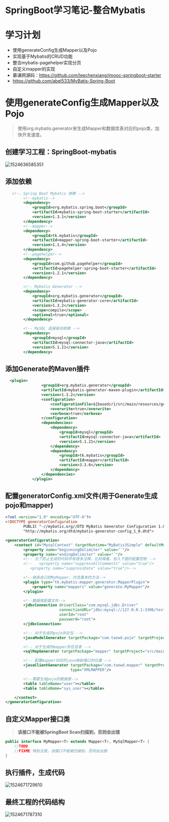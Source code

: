 # SpringBoot学习笔记-整合Mybatis

# 学习计划

- 使用generateConfig生成Mapper以及Pojo
- 实现基于Mybatis的CRUD功能
- 整合mybatis-pagehelper实现分页
- 自定义mapper的实现
- 慕课网源码：https://github.com/leechenxiang/imooc-springboot-starter
- https://github.com/abel533/MyBatis-Spring-Boot



# 使用generateConfig生成Mapper以及Pojo

> 使用org.mybatis.generator来生成Mapper和数据库表对应的pojo类，加快开发速度。

## 创建学习工程：SpringBoot-mybatis

![1524636585351](C:\Users\Taowd\AppData\Local\Temp\1524636585351.png)

## 添加依赖

```xml
   <!-- Spring Boot Mybatis 依赖 -->
        <!--mybatis-->
        <dependency>
            <groupId>org.mybatis.spring.boot</groupId>
            <artifactId>mybatis-spring-boot-starter</artifactId>
            <version>1.3.1</version>
        </dependency>
        <!--mapper-->
        <dependency>
            <groupId>tk.mybatis</groupId>
            <artifactId>mapper-spring-boot-starter</artifactId>
            <version>1.1.4</version>
        </dependency>
        <!--pagehelper-->
        <dependency>
            <groupId>com.github.pagehelper</groupId>
            <artifactId>pagehelper-spring-boot-starter</artifactId>
            <version>1.2.1</version>
        </dependency>

        <!-- Mybatis Generator -->
        <dependency>
            <groupId>org.mybatis.generator</groupId>
            <artifactId>mybatis-generator-core</artifactId>
            <version>1.3.2</version>
            <scope>compile</scope>
            <optional>true</optional>
        </dependency>

        <!-- MySQL 连接驱动依赖 -->
        <dependency>
            <groupId>mysql</groupId>
            <artifactId>mysql-connector-java</artifactId>
            <version>5.1.21</version>
        </dependency>
```

## 添加Generate的Maven插件

```xml
  <plugin>
                <groupId>org.mybatis.generator</groupId>
                <artifactId>mybatis-generator-maven-plugin</artifactId>
                <version>1.3.2</version>
                <configuration>
                    <configurationFile>${basedir}/src/main/resources/generatorConfig.xml</configurationFile>
                    <overwrite>true</overwrite>
                    <verbose>true</verbose>
                </configuration>
                <dependencies>
                    <dependency>
                        <groupId>mysql</groupId>
                        <artifactId>mysql-connector-java</artifactId>
                        <version>5.1.21</version>
                    </dependency>
                    <dependency>
                        <groupId>tk.mybatis</groupId>
                        <artifactId>mapper</artifactId>
                        <version>3.3.6</version>
                    </dependency>
                </dependencies>
            </plugin>
```

## 配置generatorConfig.xml文件(用于Generate生成pojo和mapper)

```xml
<?xml version="1.0" encoding="UTF-8"?>
<!DOCTYPE generatorConfiguration
        PUBLIC "-//mybatis.org//DTD MyBatis Generator Configuration 1.0//EN"
        "http://mybatis.org/dtd/mybatis-generator-config_1_0.dtd">

<generatorConfiguration>
    <context id="MysqlContext" targetRuntime="MyBatis3Simple" defaultModelType="flat">
        <property name="beginningDelimiter" value="`"/>
        <property name="endingDelimiter" value="`"/>
        <!-- 为了防止生成的代码中有很多注释，比较难看，加入下面的配置控制 -->
        <!--   <property name="suppressAllComments" value="true"/>
           <property name="suppressDate" value="true"/>-->

        <!--继承自己的MyMapper，内含基本的方法-->
        <plugin type="tk.mybatis.mapper.generator.MapperPlugin">
            <property name="mappers" value="generate.MyMapper"/>
        </plugin>

        <!--数据库配置文件-->
        <jdbcConnection driverClass="com.mysql.jdbc.Driver"
                        connectionURL="jdbc:mysql://127.0.0.1:3306/test"
                        userId="root"
                        password="root">
        </jdbcConnection>

        <!-- 对于生成的pojo所在包 -->
        <javaModelGenerator targetPackage="com.taowd.pojo" targetProject="src/main/java"/>

        <!-- 对于生成的mapper所在目录 -->
        <sqlMapGenerator targetPackage="mapper" targetProject="src/main/resources"/>

        <!-- 配置mapper对应的java映射接口的位置 -->
        <javaClientGenerator targetPackage="com.taowd.mapper" targetProject="src/main/java"
                             type="XMLMAPPER"/>

        <!--需要生成pojo的数据表-->
        <table tableName="user"></table>
        <table tableName="sys_user"></table>

    </context>
</generatorConfiguration>
```

## 自定义Mapper接口类

> **该接口不能被SpringBoot Scan扫描到，否则会出错**

```java
public interface MyMapper<T> extends Mapper<T>, MySqlMapper<T> {
    //TODO
    //FIXME 特别注意，该接口不能被扫描到，否则会出错
}
```

## 执行插件，生成代码

![1524671729610](C:\Users\Taowd\AppData\Local\Temp\1524671729610.png)

## 最终工程的代码结构

![1524671787310](C:\Users\Taowd\AppData\Local\Temp\1524671787310.png)

